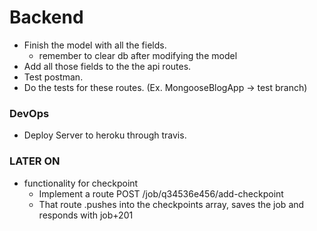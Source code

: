 
# Backend

* Finish the model with all the fields.
    * remember to clear db after modifying the model
* Add all those fields to the the api routes.
* Test postman.
* Do the tests for these routes. (Ex. MongooseBlogApp -> test branch)

### DevOps

* Deploy Server to heroku through travis.

### LATER ON

* functionality for checkpoint
    * Implement a route POST /job/q34536e456/add-checkpoint
    * That route .pushes into the checkpoints array, saves the job and responds with job+201
